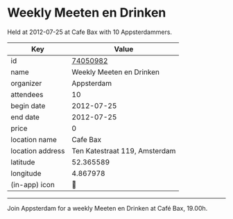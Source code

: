 # Weekly Meeten en Drinken
Held at 2012-07-25 at Cafe Bax with 10 Appsterdammers.
        
|Key|Value
|---|---|
|id|[74050982](https://www.meetup.com/appsterdam/events/74050982/)|
|name|Weekly Meeten en Drinken|
|organizer|Appsterdam|
|attendees|10|
|begin date|2012-07-25|
|end date|2012-07-25|
|price|0|
|location name|Cafe Bax|
|location address|Ten Katestraat 119, Amsterdam|
|latitude|52.365589|
|longitude|4.867978|
|(in-app) icon|🍺|

---

Join Appsterdam for a weekly Meeten en Drinken at Café Bax, 19.00h.


